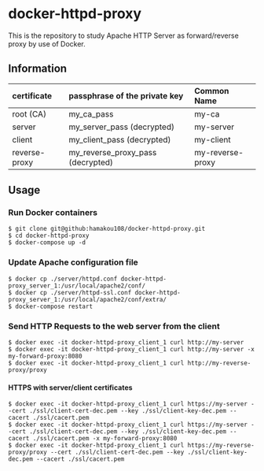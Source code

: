 # docker-httpd-proxy

This is the repository to study Apache HTTP Server as forward/reverse proxy by use of Docker.

## Information

| certificate | passphrase of the private key | Common Name |
| :-- | :-- | :-- |
| root (CA) | my_ca_pass | my-ca |
| server | my_server_pass (decrypted) | my-server |
| client | my_client_pass (decrypted) | my-client |
| reverse-proxy | my_reverse_proxy_pass (decrypted) | my-reverse-proxy |

## Usage

### Run Docker containers

```
$ git clone git@github:hamakou108/docker-httpd-proxy.git
$ cd docker-httpd-proxy
$ docker-compose up -d
```

### Update Apache configuration file

```
$ docker cp ./server/httpd.conf docker-httpd-proxy_server_1:/usr/local/apache2/conf/
$ docker cp ./server/httpd-ssl.conf docker-httpd-proxy_server_1:/usr/local/apache2/conf/extra/
$ docker-compose restart
```

### Send HTTP Requests to the web server from the client

```
$ docker exec -it docker-httpd-proxy_client_1 curl http://my-server
$ docker exec -it docker-httpd-proxy_client_1 curl http://my-server -x my-forward-proxy:8080
$ docker exec -it docker-httpd-proxy_client_1 curl http://my-reverse-proxy/proxy
```

#### HTTPS with server/client certificates

```
$ docker exec -it docker-httpd-proxy_client_1 curl https://my-server --cert ./ssl/client-cert-dec.pem --key ./ssl/client-key-dec.pem --cacert ./ssl/cacert.pem
$ docker exec -it docker-httpd-proxy_client_1 curl https://my-server --cert ./ssl/client-cert-dec.pem --key ./ssl/client-key-dec.pem --cacert ./ssl/cacert.pem -x my-forward-proxy:8080
$ docker exec -it docker-httpd-proxy_client_1 curl https://my-reverse-proxy/proxy --cert ./ssl/client-cert-dec.pem --key ./ssl/client-key-dec.pem --cacert ./ssl/cacert.pem
```

